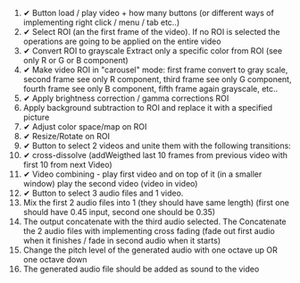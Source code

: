 1. ✔ Button load / play video + how many buttons (or different ways of implementing right click / menu / tab etc..)
2. ✔ Select ROI (an the first frame of the video). If no ROI is selected the operations are going to be applied on the entire video
3. ✔ Convert ROI to grayscale
   Extract only a specific color from ROI (see only R or G or B component)
4. ✔ Make video ROI in "carousel" mode: first frame convert to gray scale, second frame see only R component, third frame see only G component, fourth frame see only B component, fifth frame again grayscale, etc..
5. ✔ Apply brightness correction / gamma corrections ROI
6. Apply background subtraction to ROI and replace it with a specified picture
7. ✔ Adjust color space/map on ROI
8. ✔ Resize/Rotate on ROI
9. ✔ Button to select 2 videos and unite them with the following transitions:
10. ✔ cross-dissolve (addWeigthed last 10 frames from previous video with first 10 from next Video)
11. ✔ Video combining - play first video and on top of it (in a smaller window) play the second video (video in video)
12. ✔ Button to select 3 audio files and 1 video.
13. Mix the first 2 audio files into 1 (they should have same length) (first one should have 0.45 input, second one should be 0.35)
14. The output concatenate with the third audio selected. The Concatenate the 2 audio files with implementing cross fading (fade out first audio when it finishes / fade in second audio when it starts)
15. Change the pitch level of the generated audio with one octave up OR one octave down
16. The generated audio file should be added as sound to the video
